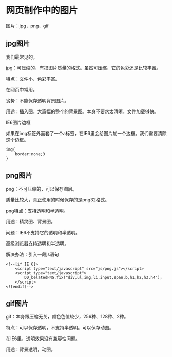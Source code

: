 #	网页制作中的图片

图片：jpg，png，gif

##	jpg图片

我们最常见的。

jpg：可压缩的，有损图片质量的格式。虽然可压缩，它的色彩还是比较丰富。

特点：文件小、色彩丰富。

在网页中常用。

劣势：不能保存透明背景图片。

用途：插入图，大篇幅的整个的背景图。本身不要求太清晰，文件加载够快。

IE6图片边框

 如果在img标签外面套了一个a标签，在IE6里会给图片加一个边框。我们需要清除这个边框。

	img{
	    border:none;3	
	}


##	png图片

png：不可压缩的，可以保存图层。

质量比较大，真正使用的时候保存的是png32格式。

png特点：支持透明和半透明。

用途：精灵图、背景图。

问题：IE6不支持它的透明和半透明。

高级浏览器支持透明和半透明。

解决办法：引入一段js语句

	<!--[if IE 6]>	
		<script type="text/javascript" src="js/png.js"></script>
		<script type="text/javascript">
			DD_belatedPNG.fix("div,ul,img,li,input,span,b,h1,h2,h3,h4"); 
		</script>
	<![endif]-->

##		gif图片

gif：本身跟压缩无关，颜色色值较少，256种、128种、2种。

特点：可以保存透明，不支持半透明。可以保存动图。

在IE6里，透明效果没有兼容性问题。

用途：背景透明，动图。




